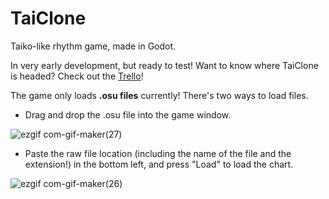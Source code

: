# TaiClone
Taiko-like rhythm game, made in Godot.

In very early development, but ready to test! Want to know where TaiClone is headed? Check out the [Trello](https://trello.com/b/kDb8ZxHf/taiclone)!

The game only loads **.osu files** currently! There's two ways to load files.
- Drag and drop the .osu file into the game window.

![ezgif com-gif-maker(27)](https://user-images.githubusercontent.com/26314613/187140462-4acf3576-5ea1-45af-951d-f0e8eab76797.gif)
- Paste the raw file location (including the name of the file and the extension!) in the bottom left, and press "Load" to load the chart.

![ezgif com-gif-maker(26)](https://user-images.githubusercontent.com/26314613/177951029-ae87bb00-276a-4aad-b66a-e3c9004d8ec7.gif)
